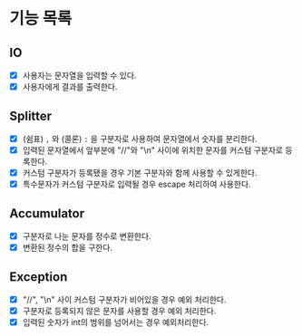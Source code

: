 # 기능 목록

## IO

- [x] 사용자는 문자열을 입력할 수 있다.
- [x] 사용자에게 결과를 출력한다.

## Splitter

- [x] (쉼표) `,` 와 (콜론) `:` 을 구분자로 사용하여 문자열에서 숫자를 분리한다.
- [x] 입력된 문자열에서 앞부분에 "//"와 "\n" 사이에 위치한 문자를 커스텀 구분자로 등록한다.
- [x] 커스텀 구분자가 등록됐을 경우 기본 구분자와 함께 사용할 수 있게한다.
- [x] 특수문자가 커스텀 구분자로 입력될 경우 escape 처리하여 사용한다.

## Accumulator

- [x] 구분자로 나눈 문자를 정수로 변환한다.
- [x] 변환된 정수의 합을 구한다.

## Exception

- [x] "//", "\n" 사이 커스텀 구분자가 비어있을 경우 예외 처리한다.
- [x] 구분자로 등록되지 않은 문자를 사용할 경우 예외 처리한다.
- [x] 입력된 숫자가 int의 범위를 넘어서는 경우 예외처리한다.